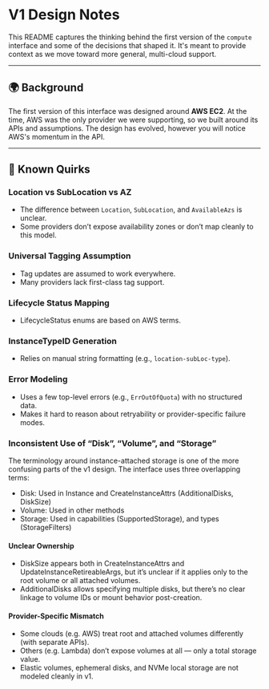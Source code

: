 # V1 Design Notes

This README captures the thinking behind the first version of the `compute` interface and some of the decisions that shaped it. It's meant to provide context as we move toward more general, multi-cloud support.

---

## 🌍 Background

The first version of this interface was designed around **AWS EC2**. At the time, AWS was the only provider we were supporting, so we built around its APIs and assumptions. The design has evolved, however you will notice AWS's momentum in the API.

---

## 🧱 Known Quirks

### Location vs SubLocation vs AZ
- The difference between `Location`, `SubLocation`, and `AvailableAzs` is unclear.
- Some providers don’t expose availability zones or don’t map cleanly to this model.

### Universal Tagging Assumption
- Tag updates are assumed to work everywhere.
- Many providers lack first-class tag support.

### Lifecycle Status Mapping
- LifecycleStatus enums are based on AWS terms.

### InstanceTypeID Generation
- Relies on manual string formatting (e.g., `location-subLoc-type`).

### Error Modeling
- Uses a few top-level errors (e.g., `ErrOutOfQuota`) with no structured data.
- Makes it hard to reason about retryability or provider-specific failure modes.

### Inconsistent Use of “Disk”, “Volume”, and “Storage”
The terminology around instance-attached storage is one of the more confusing parts of the v1 design. The interface uses three overlapping terms:
- Disk: Used in Instance and CreateInstanceAttrs (AdditionalDisks, DiskSize)
- Volume: Used in other methods
- Storage: Used in capabilities (SupportedStorage), and types (StorageFilters)

#### Unclear Ownership
- DiskSize appears both in CreateInstanceAttrs and UpdateInstanceRetireableArgs, but it’s unclear if it applies only to the root volume or all attached volumes.
- AdditionalDisks allows specifying multiple disks, but there’s no clear linkage to volume IDs or mount behavior post-creation.

#### Provider-Specific Mismatch
- Some clouds (e.g. AWS) treat root and attached volumes differently (with separate APIs).
- Others (e.g. Lambda) don’t expose volumes at all — only a total storage value.
- Elastic volumes, ephemeral disks, and NVMe local storage are not modeled cleanly in v1.
